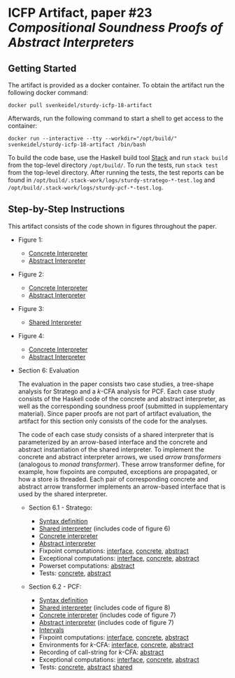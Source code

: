 # ICFP Artifact, paper #23 _Compositional Soundness Proofs of Abstract Interpreters_

## Getting Started

The artifact is provided as a docker container. To obtain the artifact
run the following docker command:
```
docker pull svenkeidel/sturdy-icfp-18-artifact
```

Afterwards, run the following command to start a shell to get access
to the container:
```
docker run --interactive --tty --workdir="/opt/build/" svenkeidel/sturdy-icfp-18-artifact /bin/bash
```

To build the code base, use the Haskell build tool
[Stack](https://www.haskellstack.org/) and run `stack build`
from the top-level directory `/opt/build/`. To run the tests, run
`stack test` from the top-level directory. After running the tests,
the test reports can be found in
`/opt/build/.stack-work/logs/sturdy-stratego-*-test.log` and
`/opt/build/.stack-work/logs/sturdy-pcf-*-test.log`.

## Step-by-Step Instructions

This artifact consists of the code shown in figures throughout the paper.

- Figure 1:
  * [Concrete Interpreter](figure1/Concrete.hs)
  * [Abstract Interpreter](figure1/Abstract.hs)

- Figure 2:
  * [Concrete Interpreter](figure2/Concrete.hs)
  * [Abstract Interpreter](figure2/Abstract.hs)

- Figure 3:
  * [Shared Interpreter](figure3/Shared.hs)

- Figure 4:
  * [Concrete Interpreter](figure3/Concrete.hs)
  * [Abstract Interpreter](figure3/Abstract.hs)

- Section 6: Evaluation

  The evaluation in the paper consists two case studies, a tree-shape
  analysis for Stratego and a _k_-CFA analysis for PCF. Each case study
  consists of the Haskell code of the concrete and abstract interpreter,
  as well as the corresponding soundness proof (submitted in
  supplementary material). Since paper proofs are not part of artifact
  evaluation, the artifact for this section only consists of the code for
  the analyses.
  
  The code of each case study consists of a shared interpreter that is
  parameterized by an arrow-based interface and the concrete and
  abstract instantiation of the shared interpreter.  To implement
  the concrete and abstract interpreter arrows, we used _arrow
  transformers_ (analogous to _monad transformer_). These arrow
  transformer define, for example, how fixpoints are computed,
  exceptions are propagated, or how a store is threaded.  Each pair of
  corresponding concrete and abstract arrow transformer implements an
  arrow-based interface that is used by the shared interpreter.

  + Section 6.1 - Stratego:
    * [Syntax definition](stratego/src/Syntax.hs)
    * [Shared interpreter](stratego/src/SharedSemantics.hs) (includes code of figure 6)
    * [Concrete interpreter](stratego/src/ConcreteSemantics.hs)
    * [Abstract interpreter](stratego/src/WildcardSemantics.hs)
    * Fixpoint computations:
        [interface](lib/src/Control/Arrow/Fix.hs),
        [concrete](lib/src/Control/Arrow/Transformer/Concrete/FixPoint.hs),
        [abstract](lib/src/Control/Arrow/Transformer/Abstract/GreatestFixPoint.hs)
    * Exceptional computations:
        [interface](lib/src/Control/Arrow/Except.hs),
        [concrete](lib/src/Control/Arrow/Transformer/Concrete/Except.hs),
        [abstract](lib/src/Control/Arrow/Transformer/Abstract/HandleExcept.hs)
    * Powerset computations:
        [abstract](lib/src/Control/Arrow/Transformer/Abstract/Powerset.hs)
    * Tests:
        [concrete](stratego/test/ConcreteSemanticsSpec.hs),
        [abstract](stratego/test/WildcardSemanticsSpec.hs)
  
  + Section 6.2 - PCF:
    * [Syntax definition](pcf/src/Syntax.hs)
    * [Shared interpreter](pcf/src/SharedSemantics.hs) (includes code of figure 8)
    * [Concrete interpreter](pcf/src/ConcreteSemantics.hs) (includes code of figure 7)
    * [Abstract interpreter](pcf/src/IntervalAnalysis.hs) (includes code of figure 7)
    * [Intervals](lib/src/Data/Abstract/Interval.hs)
    * Fixpoint computations:
        [interface](lib/src/Control/Arrow/Fix.hs),
        [concrete](lib/src/Control/Arrow/Transformer/Concrete/FixPoint.hs),
        [abstract](lib/src/Control/Arrow/Transformer/Abstract/LeastFixPoint.hs)
    * Environments for _k_-CFA:
        [interface](lib/src/Control/Arrow/Environment.hs),
        [concrete](lib/src/Control/Arrow/Transformer/Concrete/Environment.hs),
        [abstract](lib/src/Control/Arrow/Transformer/Abstract/BoundedEnvironment.hs)
    * Recording of call-string for _k_-CFA:
        [abstract](lib/src/Control/Arrow/Transformer/Abstract/Contour.hs)
    * Exceptional computations:
        [interface](lib/src/Control/Arrow/Except.hs),
        [concrete](lib/src/Control/Arrow/Transformer/Concrete/Except.hs),
        [abstract](lib/src/Control/Arrow/Transformer/Abstract/PropagateExcept.hs)
    * Tests:
        [concrete](pcf/test/ConcreteSpec.hs),
        [abstract](pcf/test/IntervalAnalysisSpec.hs)
        [shared](pcf/test/SharedSpecs.hs)
